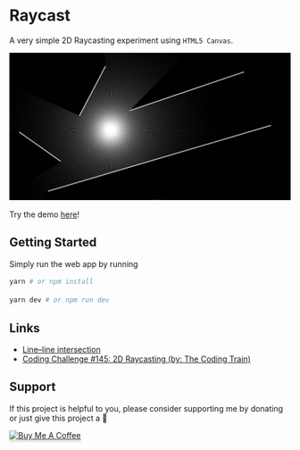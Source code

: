 # Raycast

A very simple 2D Raycasting experiment using `HTML5 Canvas`.

![Raycast Image](./.github/raycast.png)

Try the demo [here](https://2d-raycast.netlify.app/)!

## Getting Started

Simply run the web app by running

```bash
yarn # or npm install

yarn dev # or npm run dev
```

## Links

- [Line–line intersection](https://en.wikipedia.org/wiki/Line%E2%80%93line_intersection)
- [Coding Challenge #145: 2D Raycasting (by: The Coding Train)](https://www.youtube.com/watch?v=TOEi6T2mtHo)

## Support

If this project is helpful to you, please consider supporting me by donating or just give this project a 🌟

<a href="https://www.buymeacoffee.com/hotpotato" target="_blank"><img src="https://www.buymeacoffee.com/assets/img/custom_images/orange_img.png" alt="Buy Me A Coffee" style="height: 41px !important;width: 174px !important;box-shadow: 0px 3px 2px 0px rgba(190, 190, 190, 0.5) !important;-webkit-box-shadow: 0px 3px 2px 0px rgba(190, 190, 190, 0.5) !important;" ></a>
